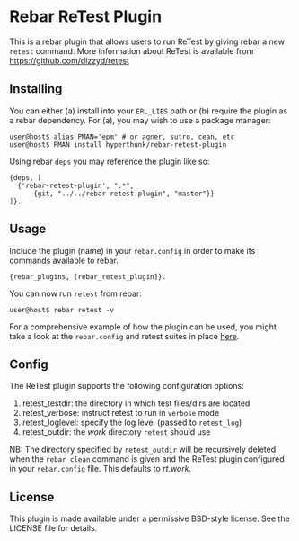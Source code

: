 # Rebar ReTest Plugin

This is a rebar plugin that allows users to run ReTest by giving rebar
a new `retest` command. More information about ReTest is available from
https://github.com/dizzyd/retest

## Installing

You can either (a) install into your `ERL_LIBS` path or (b) require the
plugin as a rebar dependency. For (a), you may wish to use a package 
manager:

    user@host$ alias PMAN='epm' # or agner, sutro, cean, etc
    user@host$ PMAN install hyperthunk/rebar-retest-plugin

Using rebar `deps` you may reference the plugin like so:

    {deps, [
      {'rebar-retest-plugin', ".*",
          {git, "../../rebar-retest-plugin", "master"}}
    ]}.

## Usage

Include the plugin (name) in your `rebar.config` in order to make its 
commands available to rebar. 

    {rebar_plugins, [rebar_retest_plugin]}.

You can now run `retest` from rebar:

    user@host$ rebar retest -v

For a comprehensive example of how the plugin can be used, you might 
take a look at the `rebar.config` and retest suites in place 
[here](https://github.com/hyperthunk/rebar_dist_plugin). 

## Config

The ReTest plugin supports the following configuration options:

1. retest_testdir:  the directory in which test files/dirs are located
2. retest_verbose:  instruct retest to run in `verbose` mode
3. retest_loglevel: specify the log level (passed to `retest_log`)
4. retest_outdir:   the *work* directory `retest` should use

NB: The directory specified by `retest_outdir` will be recursively 
deleted when the `rebar clean` command is given and the ReTest plugin
configured in your `rebar.config` file. This defaults to *rt.work*.

## License

This plugin is made available under a permissive BSD-style license. 
See the LICENSE file for details.

